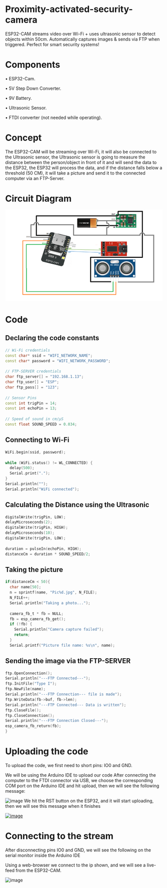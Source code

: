 # Proximity-activated-security-camera
ESP32-CAM streams video over Wi-Fi + uses ultrasonic sensor to detect objects within 50cm. Automatically captures images &amp; sends via FTP when triggered. Perfect for smart security systems!

# Components

•	ESP32-Cam.

•	5V Step Down Converter.

•	9V Battery.

•	Ultrasonic Sensor.

•	FTDI converter (not needed while operating).

# Concept

The ESP32-CAM will be streaming over Wi-Fi, it will also be connected to the Ultrasonic sensor, the Ultrasonic sensor is going to measure the distance between the person/object in front of it and will send the data to the ESP32, the ESP32 will process the data, and if the distance falls below a threshold (50 CM), it will take a picture and send it to the connected computer via an FTP-Server.

# Circuit Diagram

![image](https://github.com/Ahmed-Taha28/Proximity-activated-security-camera/blob/main/images/circuit_diagram.png?raw=true)

# Code

## Declaring the code constants

```cpp
// Wi-Fi credentials
const char* ssid = "WIFI_NETWORK_NAME";
const char* password = "WIFI_NETWORK_PASSWORD";

// FTP-SERVER credentials
char ftp_server[] = "192.168.1.13";
char ftp_user[] = "ESP";
char ftp_pass[] = "123";

// Sensor Pins
const int trigPin = 14;
const int echoPin = 13;

// Speed of sound in cm/μS
const float SOUND_SPEED = 0.034;
```
## Connecting to Wi-Fi
```cpp
WiFi.begin(ssid, password);

while (WiFi.status() != WL_CONNECTED) {
  delay(500);
  Serial.print(".");
}
Serial.println("");
Serial.println("WiFi connected");
```
## Calculating the Distance using the Ultrasonic
```cpp
digitalWrite(trigPin, LOW);
delayMicroseconds(2);
digitalWrite(trigPin, HIGH);
delayMicroseconds(10);
digitalWrite(trigPin, LOW);

duration = pulseIn(echoPin, HIGH);
distanceCm = duration * SOUND_SPEED/2;
```
## Taking the picture
```c
if(distanceCm < 50){
  char name[50];
  n = sprintf(name, "Pic%d.jpg", N_FILE);
  N_FILE++;
  Serial.println("Taking a photo...");
  
  camera_fb_t * fb = NULL;
  fb = esp_camera_fb_get();
  if (!fb) {
    Serial.println("Camera capture failed");
    return;
  }
  Serial.printf("Picture file name: %s\n", name);
```
## Sending the image via the FTP-SERVER
```cpp
ftp.OpenConnection();
Serial.println("---FTP Connected---");
ftp.InitFile("Type I");
ftp.NewFile(name);
Serial.println("---FTP Connection--- file is made");
ftp.WriteData(fb->buf, fb->len);
Serial.println("---FTP Connected--- Data is written");
ftp.CloseFile();
ftp.CloseConnection();
Serial.println("---FTP Connection Closed---");
esp_camera_fb_return(fb);
}
```
# Uploading the code

To upload the code, we first need to short pins: IO0 and GND.

We will be using the Arduino IDE to upload our code
After connecting the computer to the FTDI connector via USB, we choose the corresponding COM port on the Arduino IDE and hit upload, then we will see the following message:

![image](https://github.com/photo.jpg)
We hit the RST button on the ESP32, and it will start uploading, then we will see this message when it finishes

[<img width="623" height="151" alt="image" src="https://github.com/user-attachments/assets/18962bda-3ace-4ab5-aa5f-62ffb6ffc546" />](https://github.com/Ahmed-Taha28/Proximity-activated-security-camera/blob/main/images/start_upload.png)

# Connecting to the stream

After disconnecting pins IO0 and GND, we will see the following on the serial monitor inside the Arduino IDE

Using a web-browser we connect to the ip shown, and we will see a live-feed from the ESP32-CAM.

![image]([[(https://github.com/Ahmed-Taha28/Proximity-activated-security-camera/blob/main/images/.png?raw=true)](https://github.com/Ahmed-Taha28/Proximity-activated-security-camera/blob/main/images/upload.png)](https://github.com/Ahmed-Taha28/Proximity-activated-security-camera/blob/main/images/Connecting%20to%20the%20stream.png?raw=true))
